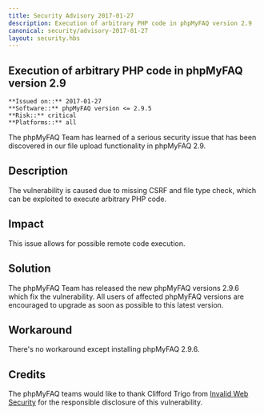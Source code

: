 ```yaml
---
title: Security Advisory 2017-01-27
description: Execution of arbitrary PHP code in phpMyFAQ version 2.9
canonical: security/advisory-2017-01-27
layout: security.hbs
---
```


## Execution of arbitrary PHP code in phpMyFAQ version 2.9

    **Issued on::** 2017-01-27
    **Software::** phpMyFAQ version <= 2.9.5
    **Risk::** critical
    **Platforms::** all

The phpMyFAQ Team has learned of a serious security issue that has been discovered in our
    file upload functionality in phpMyFAQ 2.9.

## Description
The vulnerability is caused due to missing CSRF and file type check, which can be exploited to execute
    arbitrary PHP code.

## Impact
This issue allows for possible remote code execution.

## Solution
The phpMyFAQ Team has released the new phpMyFAQ versions 2.9.6 which fix the vulnerability. All users
    of affected phpMyFAQ versions are encouraged to upgrade as soon as possible to this latest version.

## Workaround
There's no workaround except installing phpMyFAQ 2.9.6.

## Credits
The phpMyFAQ teams would like to thank Clifford Trigo from
    <a rel="nofollow" target="_blank" href="http://invalidwebsecurity.info/">Invalid Web Security</a> for the
    responsible disclosure of this vulnerability.
